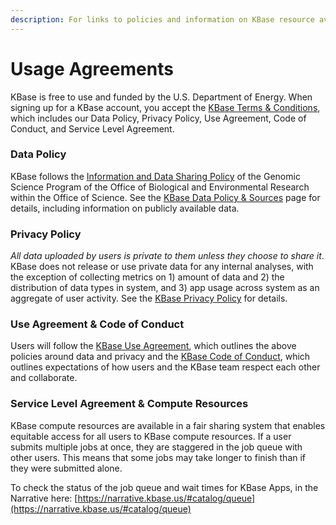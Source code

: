 ```yaml
---
description: For links to policies and information on KBase resource availability.
---
```


# Usage Agreements

KBase is free to use and funded by the U.S. Department of Energy. When signing up for a KBase account, you accept the [KBase Terms & Conditions](https://www.kbase.us/terms-and-conditions/), which includes our Data Policy, Privacy Policy, Use Agreement, Code of Conduct, and Service Level Agreement.&#x20;

### Data Policy

KBase follows the [Information and Data Sharing Policy](http://genomicscience.energy.gov/datasharing/) of the Genomic Science Program of the Office of Biological and Environmental Research within the Office of Science. See the [KBase Data Policy & Sources](https://www.kbase.us/data-policy-and-sources/) page for details, including information on publicly available data.&#x20;

### Privacy Policy

_All data uploaded by users is private to them unless they choose to share it_. KBase does not release or use private data for any internal analyses, with the exception of collecting metrics on 1) amount of data and 2) the distribution of data types in system, and 3) app usage across system as an aggregate of user activity. See the [KBase Privacy Policy](https://www.kbase.us/privacy-policy/) for details. &#x20;

### Use Agreement & Code of Conduct

Users will follow the [KBase Use Agreement](https://www.kbase.us/use-agreement/), which outlines the above policies around data and privacy and the [KBase Code of Conduct](https://www.kbase.us/kbase-code-of-conduct/), which outlines expectations of how users and the KBase team respect each other and collaborate.  &#x20;

### Service Level Agreement & Compute Resources

KBase compute resources are available in a fair sharing system that enables equitable access for all users to KBase compute resources. If a user submits multiple jobs at once, they are staggered in the job queue with other users. This means that some jobs may take longer to finish than if they were submitted alone.&#x20;

To check the status of the job queue and wait times for KBase Apps, in the Narrative here: [https://narrative.kbase.us/#catalog/queue](https://narrative.kbase.us/#catalog/queue)
